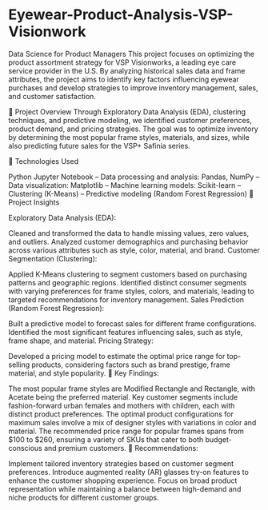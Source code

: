 # Eyewear-Product-Analysis-VSP-Visionwork
Data Science for Product Managers
This project focuses on optimizing the product assortment strategy for VSP Visionworks, a leading eye care service provider in the U.S. By analyzing historical sales data and frame attributes, the project aims to identify key factors influencing eyewear purchases and develop strategies to improve inventory management, sales, and customer satisfaction.

📌 Project Overview
Through Exploratory Data Analysis (EDA), clustering techniques, and predictive modeling, we identified customer preferences, product demand, and pricing strategies. The goal was to optimize inventory by determining the most popular frame styles, materials, and sizes, while also predicting future sales for the VSP+ Safinia series.

📌 Technologies Used

Python
Jupyter Notebook – Data processing and analysis: Pandas, NumPy – Data visualization: Matplotlib – Machine learning models: Scikit-learn – Clustering (K-Means) – Predictive modeling (Random Forest Regression)
📌 Project Insights

Exploratory Data Analysis (EDA):

Cleaned and transformed the data to handle missing values, zero values, and outliers.
Analyzed customer demographics and purchasing behavior across various attributes such as style, color, material, and brand.
Customer Segmentation (Clustering):

Applied K-Means clustering to segment customers based on purchasing patterns and geographic regions.
Identified distinct consumer segments with varying preferences for frame styles, colors, and materials, leading to targeted recommendations for inventory management.
Sales Prediction (Random Forest Regression):

Built a predictive model to forecast sales for different frame configurations.
Identified the most significant features influencing sales, such as style, frame shape, and material.
Pricing Strategy:

Developed a pricing model to estimate the optimal price range for top-selling products, considering factors such as brand prestige, frame material, and style popularity.
📌 Key Findings:

The most popular frame styles are Modified Rectangle and Rectangle, with Acetate being the preferred material.
Key customer segments include fashion-forward urban females and mothers with children, each with distinct product preferences.
The optimal product configurations for maximum sales involve a mix of designer styles with variations in color and material.
The recommended price range for popular frames spans from $100 to $260, ensuring a variety of SKUs that cater to both budget-conscious and premium customers.
📌 Recommendations:

Implement tailored inventory strategies based on customer segment preferences.
Introduce augmented reality (AR) glasses try-on features to enhance the customer shopping experience.
Focus on broad product representation while maintaining a balance between high-demand and niche products for different customer groups.
